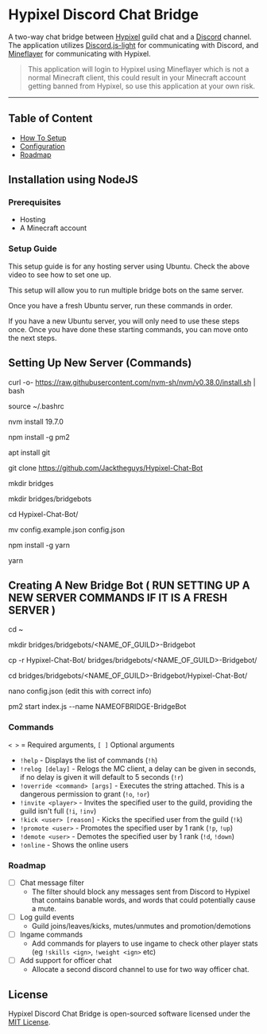 # Hypixel Discord Chat Bridge

A two-way chat bridge between [Hypixel](https://hypixel.net/) guild chat and a [Discord](https://discord.com/) channel. The application utilizes [Discord.js-light](https://github.com/timotejroiko/discord.js-light) for communicating with Discord, and [Mineflayer](https://github.com/PrismarineJS/mineflayer) for communicating with Hypixel.

> This application will login to Hypixel using Mineflayer which is not a normal Minecraft client, this could result in your Minecraft account getting banned from Hypixel, so use this application at your own risk.

<hr>

## Table of Content

- [How To Setup](#installation-using-nodejs)
- [Configuration](#configuration)
- [Roadmap](#roadmap)

## Installation using NodeJS

### Prerequisites

- Hosting
- A Minecraft account

### Setup Guide
This setup guide is for any hosting server using Ubuntu. Check the above video to see how to set one up.

This setup will allow you to run multiple bridge bots on the same server.

Once you have a fresh Ubuntu server, run these commands in order.

If you have a new Ubuntu server, you will only need to use these steps once. Once you have done these starting commands, you can move onto the next steps.


## Setting Up New Server (Commands)

curl -o- https://raw.githubusercontent.com/nvm-sh/nvm/v0.38.0/install.sh | bash

source ~/.bashrc

nvm install 19.7.0

npm install -g pm2

apt install git

git clone https://github.com/Jacktheguys/Hypixel-Chat-Bot

mkdir bridges

mkdir bridges/bridgebots

cd Hypixel-Chat-Bot/

mv config.example.json config.json

npm install -g yarn

yarn

## Creating A New Bridge Bot ( RUN SETTING UP A NEW SERVER COMMANDS IF IT IS A FRESH SERVER )
cd ~

mkdir bridges/bridgebots/<NAME_OF_GUILD>-Bridgebot

cp -r Hypixel-Chat-Bot/ bridges/bridgebots/<NAME_OF_GUILD>-Bridgebot/

cd bridges/bridgebots/<NAME_OF_GUILD>-Bridgebot/Hypixel-Chat-Bot/

nano config.json (edit this with correct info)

pm2 start index.js --name NAMEOFBRIDGE-BridgeBot



### Commands

`< >` = Required arguments, `[ ]` Optional arguments

- `!help` - Displays the list of commands (`!h`)
- `!relog [delay]` - Relogs the MC client, a delay can be given in seconds, if no delay is given it will default to 5 seconds (`!r`)
- `!override <command> [args]` - Executes the string attached. This is a dangerous permission to grant (`!o`, `!or`)
- `!invite <player>` - Invites the specified user to the guild, providing the guild isn't full (`!i`, `!inv`)
- `!kick <user> [reason]` - Kicks the specified user from the guild (`!k`)
- `!promote <user>` - Promotes the specified user by 1 rank (`!p`, `!up`)
- `!demote <user>` - Demotes the specified user by 1 rank (`!d`, `!down`)
- `!online` - Shows the online users

### Roadmap

- [ ] Chat message filter
  - The filter should block any messages sent from Discord to Hypixel that contains banable words, and words that could potentially cause a mute.
- [ ] Log guild events
  - Guild joins/leaves/kicks, mutes/unmutes and promotion/demotions
- [ ] Ingame commands
  - Add commands for players to use ingame to check other player stats (eg `!skills <ign>`, `!weight <ign>` etc)
- [ ] Add support for officer chat
  - Allocate a second discord channel to use for two way officer chat.

## License

Hypixel Discord Chat Bridge is open-sourced software licensed under the [MIT License](https://opensource.org/licenses/MIT).
